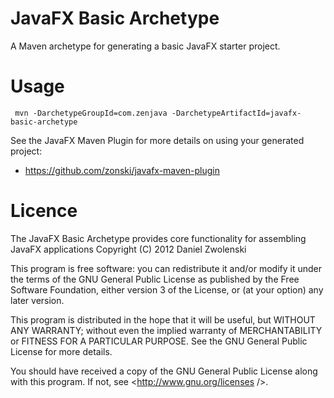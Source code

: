 JavaFX Basic Archetype
======================

A Maven archetype for generating a basic JavaFX starter project.

Usage 
======

```
 mvn -DarchetypeGroupId=com.zenjava -DarchetypeArtifactId=javafx-basic-archetype
```

See the JavaFX Maven Plugin for more details on using your generated project:

* https://github.com/zonski/javafx-maven-plugin


Licence
============

The JavaFX Basic Archetype provides core functionality for assembling JavaFX applications Copyright (C) 2012  Daniel Zwolenski

This program is free software: you can redistribute it and/or modify it under the terms of the GNU General Public License as published by
the Free Software Foundation, either version 3 of the License, or (at your option) any later version.

This program is distributed in the hope that it will be useful, but WITHOUT ANY WARRANTY; without even the implied warranty of
MERCHANTABILITY or FITNESS FOR A PARTICULAR PURPOSE.  See the GNU General Public License for more details.

You should have received a copy of the GNU General Public License along with this program.  If not, see <http://www.gnu.org/licenses />.
